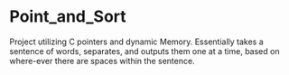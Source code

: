 # Point_and_Sort
Project utilizing C pointers and dynamic Memory. Essentially takes a sentence of words, separates, and outputs them one at a time, based on where-ever there are spaces within the sentence.

